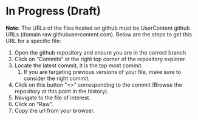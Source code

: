# In Progress (Draft)

**Note:** The URLs of the files hosted on github must be UserContent github URLs (domain raw.githubusercontent.com). Below are the steps to get this URL for a specific file:

1. Open the github repository and ensure you are in the correct branch
2. Click on “Commits” at the right top corner of the repository explorer.
3. Locate the latest commit, it is the top most commit.
   1. If you are targeting previous versions of your file, make sure to consider the right commit.
4. Click on this button “&lt;>” corresponding to the commit (Browse the repository at this point in the history).
5. Navigate to the file of interest.
6. Click on “Raw”.
7. Copy the url from your browser.
